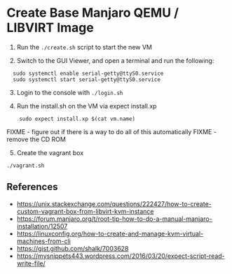 # Create Base Manjaro QEMU / LIBVIRT Image

1. Run the `./create.sh` script to start the new VM

2. Switch to the GUI Viewer, and open a terminal and run the following:
```
  sudo systemctl enable serial-getty@ttyS0.service
  sudo systemctl start serial-getty@ttyS0.service
``` 

3. Login to the console with `./login.sh`
    
4. Run the install.sh on the VM via expect install.xp
```
    sudo expect install.xp $(cat vm.name)
```

  FIXME - figure out if there is a way to do all of this automatically
  FIXME - remove the CD ROM

5. Create the vagrant box
```
./vagrant.sh
```

## References

- https://unix.stackexchange.com/questions/222427/how-to-create-custom-vagrant-box-from-libvirt-kvm-instance
- https://forum.manjaro.org/t/root-tip-how-to-do-a-manual-manjaro-installation/12507
- https://linuxconfig.org/how-to-create-and-manage-kvm-virtual-machines-from-cli
- https://gist.github.com/shalk/7003628
- https://mysnippets443.wordpress.com/2016/03/20/expect-script-read-write-file/

